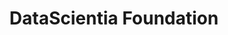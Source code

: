 ---
schema: default
title: DataScientia Foundation
description: DataScientia - a soon-to-be-established not-for-profit organization whose ultimate aim is the creation of a grass-roots community centered around the development and dissemination of a unitary knowledge-driven understanding of the people’s diversity, as it is represented by the data in the Internet. DataScientia is being nurtured by the University of Trento, Department of Information Engineering and Computer Science, in collaboration with a few founding partners.
logo: http://datascientia.disi.unitn.it/wp-content/uploads/2019/03/DataScientia_logo-205x68.jpg
---